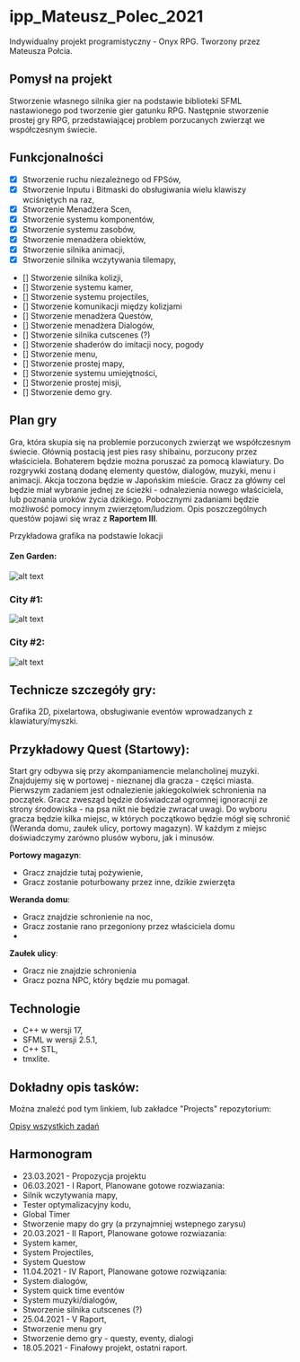 # ipp_Mateusz_Polec_2021

Indywidualny projekt programistyczny - Onyx RPG. Tworzony przez Mateusza Połcia.

## Pomysł na projekt

Stworzenie własnego silnika gier na podstawie biblioteki SFML nastawionego pod tworzenie gier gatunku RPG. Następnie stworzenie prostej gry RPG, przedstawiającej problem porzucanych zwierząt we współczesnym świecie.

## Funkcjonalności

- [x] Stworzenie ruchu niezależnego od FPSów,
- [x] Stworzenie Inputu i Bitmaski do obsługiwania wielu klawiszy wciśniętych na raz,
- [x] Stworzenie Menadżera Scen,
- [x] Stworzenie systemu komponentów,
- [x] Stworzenie systemu zasobów,
- [x] Stworzenie menadżera obiektów,
- [x] Stworzenie silnika animacji,
- [x] Stworzenie silnika wczytywania tilemapy,
- [] Stworzenie silnika kolizji,
- [] Stworzenie systemu kamer,
- [] Stworzenie systemu projectiles,
- [] Stworzenie komunikacji między kolizjami
- [] Stworzenie menadżera Questów,
- [] Stworzenie menadżera Dialogów,
- [] Stworzenie silnika cutscenes (?)
- [] Stworzenie shaderów do imitacji nocy, pogody
- [] Stworzenie menu,
- [] Stworzenie prostej mapy,
- [] Stworzenie systemu umiejętności,
- [] Stworzenie prostej misji,
- [] Stworzenie demo gry.

## Plan gry

Gra, która skupia się na problemie porzuconych zwierząt we współczesnym świecie. Głównią postacią jest pies rasy shibainu, porzucony przez właściciela. Bohaterem będzie można poruszać za pomocą klawiatury. Do rozgrywki zostaną dodanę elementy questów, dialogów, muzyki, menu i animacji. Akcja toczona będzie w Japońskim mieście. Gracz za główny cel będzie miał wybranie jednej ze ścieżki - odnalezienia nowego właściciela, lub poznania uroków życia dzikiego. Pobocznymi zadaniami będzie możliwość pomocy innym zwierzętom/ludziom. Opis poszczególnych questów pojawi się wraz z **Raportem III**. 


Przykładowa grafika na podstawie lokacji

#### Zen Garden:

![alt text](https://i.imgur.com/svwTpEz.png)

### City #1:

![alt text](https://i.imgur.com/dqPBXRm.png)

### City #2:
![alt text](https://i.imgur.com/UJSswEZ.png)


## Technicze szczegóły gry:

Grafika 2D, pixelartowa, obsługiwanie eventów wprowadzanych z klawiatury/myszki.


## Przykładowy Quest (Startowy):

Start gry odbywa się przy akompaniamencie melancholinej muzyki. Znajdujemy się w portowej - nieznanej dla gracza - części miasta. Pierwszym zadaniem jest odnalezienie jakiegokolwiek schronienia na początek. Gracz zwesząd będzie doświadczał ogromnej ignoracnji ze strony środowiska - na psa nikt nie będzie zwracał uwagi. Do wyboru gracza będzie kilka miejsc, w których początkowo będzie mógł się schronić (Weranda domu, zaułek ulicy, portowy magazyn). W każdym z miejsc doświadczymy zarówno plusów wyboru, jak i minusów.

**Portowy magazyn**:
- Gracz znajdzie tutaj pożywienie,
- Gracz zostanie poturbowany przez inne, dzikie zwierzęta

**Weranda domu**:
- Gracz znajdzie schronienie na noc,
- Gracz zostanie rano przegoniony przez właściciela domu
- 
**Zaułek ulicy**:
- Gracz nie znajdzie schronienia
- Gracz pozna NPC, który będzie mu pomagał.



## Technologie

- C++ w wersji 17,
- SFML w wersji 2.5.1,
- C++ STL,
- tmxlite.

## Dokładny opis tasków:

Można znaleźć pod tym linkiem, lub zakładce "Projects" repozytorium:

[Opisy wszystkich zadań](https://github.com/HoopDead/ipp_Mateusz_Polec_2021/projects/)



## Harmonogram

- 23.03.2021 - Propozycja projektu
- 06.03.2021 - I Raport, Planowane gotowe rozwiazania:
- Silnik wczytywania mapy,
- Tester optymalizacyjny kodu,
- Global Timer
- Stworzenie mapy do gry (a przynajmniej wstepnego zarysu)
- 20.03.2021 - II Raport, Planowane gotowe rozwiazania:
- System kamer,
- System Projectiles,
- System Questow
- 11.04.2021 - IV Raport, Planowane gotowe rozwiązania:
- System dialogów,
- System quick time eventów
- System muzyki/dialogów,
- Stworzenie silnika cutscenes (?)
- 25.04.2021 - V Raport,
- Stworzenie menu gry
- Stworzenie demo gry - questy, eventy, dialogi
- 18.05.2021 - Finałowy projekt, ostatni raport.
